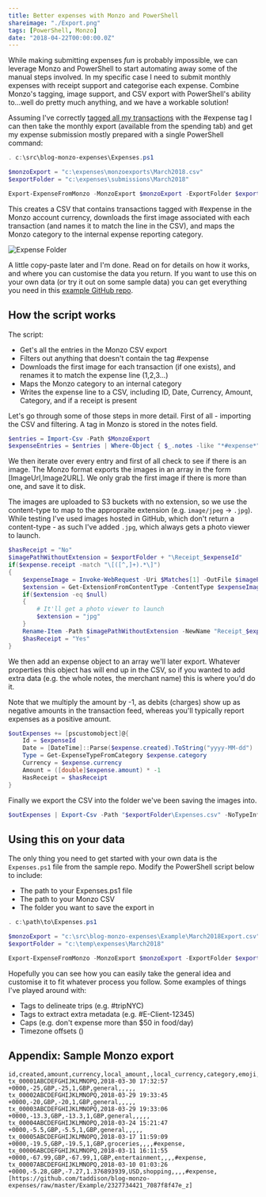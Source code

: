 ```yaml
---
title: Better expenses with Monzo and PowerShell
shareimage: "./Export.png"
tags: [PowerShell, Monzo]
date: "2018-04-22T00:00:00.0Z"
---
```


While making submitting expenses _fun_ is probably impossible, we can leverage Monzo and PowerShell to start automating away some of the manual steps involved. In my specific case I need to submit monthly expenses with receipt support and categorise each expense. Combine Monzo's tagging, image support, and CSV export with PowerShell's ability to...well do pretty much anything, and we have a workable solution!

Assuming I've correctly [tagged all my transactions](https://monzo.com/blog/2018/04/12/transaction-tags/) with the #expense tag I can then take the monthly export (available from the spending tab) and get my expense submission mostly prepared with a single PowerShell command:

```powershell
. c:\src\blog-monzo-expenses\Expenses.ps1

$monzoExport = "c:\expenses\monzoexports\March2018.csv"
$exportFolder = "c:\expenses\submissions\March2018"

Export-ExpenseFromMonzo -MonzoExport $monzoExport -ExportFolder $exportFolder
```

This creates a CSV that contains transactions tagged with #expense in the Monzo account currency, downloads the first image associated with each transaction (and names it to match the line in the CSV), and maps the Monzo category to the internal expense reporting category.

![Expense Folder](/assets/2018/2018-04-22/Export.png)

A little copy-paste later and I'm done. Read on for details on how it works, and where you can customise the data you return. If you want to use this on your own data (or try it out on some sample data) you can get everything you need in this [example GitHub repo](https://github.com/taddison/blog-monzo-expenses/blob/master/Expenses.ps1).

<!--more-->

## How the script works

The script:

- Get's all the entries in the Monzo CSV export
- Filters out anything that doesn't contain the tag #expense
- Downloads the first image for each transaction (if one exists), and renames it to match the expense line (1,2,3...)
- Maps the Monzo category to an internal category
- Writes the expense line to a CSV, including ID, Date, Currency, Amount, Category, and if a receipt is present

Let's go through some of those steps in more detail. First of all - importing the CSV and filtering. A tag in Monzo is stored in the notes field.

```powershell
$entries = Import-Csv -Path $MonzoExport
$expenseEntries = $entries | Where-Object { $_.notes -like "*#expense*" }
```

We then iterate over every entry and first of all check to see if there is an image. The Monzo format exports the images in an array in the form [ImageUrl,Image2URL]. We only grab the first image if there is more than one, and save it to disk.

The images are uploaded to S3 buckets with no extension, so we use the content-type to map to the appropraite extension (e.g. `image/jpeg` -> `.jpg`). While testing I've used images hosted in GitHub, which don't return a content-type - as such I've added `.jpg`, which always gets a photo viewer to launch.

```powershell
$hasReceipt = "No"
$imagePathWithoutExtension = $exportFolder + "\Receipt_$expenseId"
if($expense.receipt -match "\[([^,]+).*\]")
{
    $expenseImage = Invoke-WebRequest -Uri $Matches[1] -OutFile $imagePathWithoutExtension -PassThru
    $extension = Get-ExtensionFromContentType -ContentType $expenseImage.Headers.'Content-Type'
    if($extension -eq $null)
    {
        # It'll get a photo viewer to launch
        $extension = "jpg"
    }
    Rename-Item -Path $imagePathWithoutExtension -NewName "Receipt_$expenseId.$extension"
    $hasReceipt = "Yes"
}
```

We then add an expense object to an array we'll later export. Whatever properties this object has will end up in the CSV, so if you wanted to add extra data (e.g. the whole notes, the merchant name) this is where you'd do it.

Note that we multiply the amount by -1, as debits (charges) show up as negative amounts in the transaction feed, whereas you'll typically report expenses as a positive amount.

```powershell
$outExpenses += [pscustomobject]@{
    Id = $expenseId
    Date = [DateTime]::Parse($expense.created).ToString("yyyy-MM-dd")
    Type = Get-ExpenseTypeFromCategory $expense.category
    Currency = $expense.currency
    Amount = ([double]$expense.amount) * -1
    HasReceipt = $hasReceipt
}
```

Finally we export the CSV into the folder we've been saving the images into.

```powershell
$outExpenses | Export-Csv -Path "$exportFolder\Expenses.csv" -NoTypeInformation
```

## Using this on your data

The only thing you need to get started with your own data is the `Expenses.ps1` file from the sample repo. Modify the PowerShell script below to include:

- The path to your Expenses.ps1 file
- The path to your Monzo CSV
- The folder you want to save the export in

```powershell
. c:\path\to\Expenses.ps1

$monzoExport = "c:\src\blog-monzo-expenses\Example\March2018Export.csv"
$exportFolder = "c:\temp\expenses\March2018"

Export-ExpenseFromMonzo -MonzoExport $monzoExport -ExportFolder $exportFolder
```

Hopefully you can see how you can easily take the general idea and customise it to fit whatever process you follow. Some examples of things I've played around with:

- Tags to delineate trips (e.g. #tripNYC)
- Tags to extract extra metadata (e.g. #E-Client-12345)
- Caps (e.g. don't expense more than \$50 in food/day)
- Timezone offsets ()

## Appendix: Sample Monzo export

```
id,created,amount,currency,local_amount,,local_currency,category,emoji,description,address,notes,receipt
tx_00001ABCDEFGHIJKLMNOPQ,2018-03-30 17:32:57 +0000,-25,GBP,-25,1,GBP,general,,,,,
tx_00002ABCDEFGHIJKLMNOPQ,2018-03-29 19:33:45 +0000,-20,GBP,-20,1,GBP,general,,,,,
tx_00003ABCDEFGHIJKLMNOPQ,2018-03-29 19:33:06 +0000,-13.3,GBP,-13.3,1,GBP,general,,,,,
tx_00004ABCDEFGHIJKLMNOPQ,2018-03-24 15:21:47 +0000,-5.5,GBP,-5.5,1,GBP,general,,,,,
tx_00005ABCDEFGHIJKLMNOPQ,2018-03-17 11:59:09 +0000,-19.5,GBP,-19.5,1,GBP,groceries,,,,#expense,
tx_00006ABCDEFGHIJKLMNOPQ,2018-03-11 16:11:55 +0000,-67.99,GBP,-67.99,1,GBP,entertainment,,,,#expense,
tx_00007ABCDEFGHIJKLMNOPQ,2018-03-10 01:03:26 +0000,-5.28,GBP,-7.27,1.376893939,USD,shopping,,,,#expense,[https://github.com/taddison/blog-monzo-expenses/raw/master/Example/2327734421_7087f8f47e_z]
```
